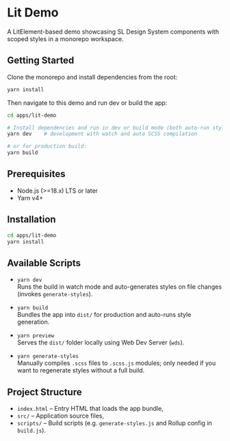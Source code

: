 # Lit Demo

A LitElement-based demo showcasing SL Design System components with scoped styles in a monorepo workspace.

## Getting Started

Clone the monorepo and install dependencies from the root:

```bash
yarn install
```

Then navigate to this demo and run dev or build the app:

```bash
cd apps/lit-demo

# Install dependencies and run in dev or build mode (both auto-run style generation):
yarn dev    # development with watch and auto SCSS compilation

# or for production build:
yarn build
```

## Prerequisites

- Node.js (>=18.x) LTS or later
- Yarn v4+

## Installation

```bash
cd apps/lit-demo
yarn install
```

## Available Scripts

- `yarn dev`  
  Runs the build in watch mode and auto-generates styles on file changes (invokes `generate-styles`).

- `yarn build`  
  Bundles the app into `dist/` for production and auto-runs style generation.

- `yarn preview`  
  Serves the `dist/` folder locally using Web Dev Server (`wds`).

- `yarn generate-styles`  
  Manually compiles `.scss` files to `.scss.js` modules; only needed if you want to regenerate styles without a full build.

## Project Structure

- `index.html` – Entry HTML that loads the app bundle,
- `src/` – Application source files,
- `scripts/` – Build scripts (e.g. `generate-styles.js` and Rollup config in `build.js`).
